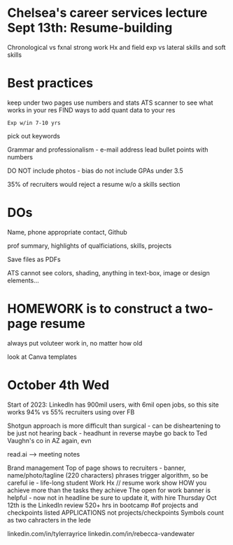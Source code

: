 # Chelsea's career services lecture Sept 13th: Resume-building
Chronological vs fxnal
strong work Hx and field exp vs lateral skills and soft skills

# Best practices

keep under two pages
use numbers and stats
ATS scanner to see what works in your res
    FIND ways to add quant data to your res

    Exp w/in 7-10 yrs
pick out keywords

Grammar and professionalism - e-mail address
lead bullet points with numbers

DO NOT include photos - bias
do not include GPAs under 3.5

35% of recruiters would reject a resume w/o a skills section

# DOs
Name, phone appropriate contact, Github

prof summary, highlights of qualficiations, skills, projects

Save files as PDFs

ATS cannot see colors, shading, anything in text-box, image or design elements...


# HOMEWORK is to construct a two-page resume

always put voluteer work in, no matter how old

look at Canva templates

# October 4th Wed
Start of 2023:
LinkedIn has 900mil users, with 6mil open jobs, so this site works 94% vs 55% recruiters using over FB

Shotgun approach is more difficult than surgical - can be disheartening to be just not hearing back - headhunt in reverse
    maybe go back to Ted Vaughn's co in AZ again, evn

read.ai --> meeting notes

Brand management
Top of page shows to recruiters - banner, name/photo/tagline (220 characters)
phrases trigger algorithm, so be careful ie - life-long student
Work Hx // resume work
    show HOW you achieve more than the tasks they achieve
The open for work banner is helpful - now not in headline
    be sure to update it, with hire
Thursday Oct 12th is the LinkedIn review
520+ hrs in bootcamp
#of projects and checkpoints listed
    APPLICATIONS not projects/checkpoints
    Symbols count as two cahracters in the lede

linkedin.com/in/tylerrayrice
linkedin.com/in/rebecca-vandewater